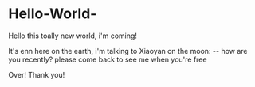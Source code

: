 # Hello-World-
Hello this toally new world, i'm coming!


It's enn here on the earth, i'm talking to Xiaoyan on the moon:
-- how are you recently? please come back to see me when you're free


Over!
Thank you!
